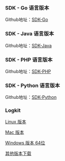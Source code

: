 

### SDK - Go 语言版本

Github地址：[SDK-Go](https://github.com/qiniu/pandora-go-sdk)

### SDK - Java 语言版本

Github地址：[SDK-Java](https://github.com/qiniu/pandora-java-sdk)

### SDK - PHP 语言版本

Github地址：[SDK-PHP](https://github.com/qiniu/pandora-php-sdk)

### SDK - Python 语言版本

Github地址：[SDK-Python](https://github.com/qiniu/pandora-python-sdk)

### Logkit

[Linux 版本](https://pandora-dl.qiniu.com/logkit.tar.gz)

[Mac 版本](https://pandora-dl.qiniu.com/logkit_mac.tar.gz)

[Windows 版本 64位](https://pandora-dl.qiniu.com/logkit_windows.zip)

[其他版本下载](https://github.com/qiniu/logkit/wiki/Download)